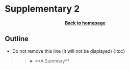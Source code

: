 # Supplementary 2

<p align="center"><b><a href="https://genomicsaotearoa.github.io/Gene_Regulatory_Networks_Simulation_Workshop/">Back to homepage</a></b></p>

## Outline
* Do not remove this line (it will not be displayed)
{:toc}


>><details markdown=block>
>><summary markdown=span style="cursor: text;">**A Summary**</summary>
>>
>>These are the details of the summary
>> ```bash
>> cd ~
>> mkdir -p /nesi/project/nesi02659/sismonr_workshop/workingdir/$USER
>> ln -s  /nesi/project/nesi02659/sismonr_workshop/workingdir/$USER ~/sism_2021
>> ```
>></details>

